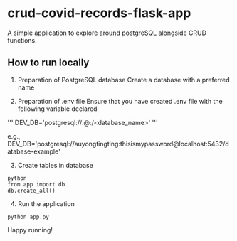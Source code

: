 # crud-covid-records-flask-app 
A simple application to explore around postgreSQL alongside CRUD functions. 

## How to run locally

1. Preparation of PostgreSQL database
Create a database with a preferred name 

2. Preparation of .env file 
Ensure that you have created .env file with the following variable declared

'''
DEV_DB='postgresql://<username>:<password>@<hostname>:<port>/<database_name>'
'''

e.g., DEV_DB='postgresql://auyongtingting:thisismypassword@localhost:5432/database-example'

3. Create tables in database 

```
python
from app import db
db.create_all()
```

4. Run the application 

```
python app.py
```

Happy running!

